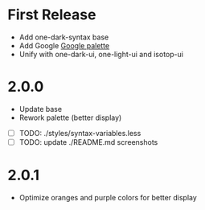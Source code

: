 # First Release
- Add one-dark-syntax base
- Add Google [Google palette](http://www.google.com/design/spec/style/color.html)
- Unify with one-dark-ui, one-light-ui and isotop-ui

# 2.0.0
- Update base
- Rework palette (better display)
- [ ] TODO: ./styles/syntax-variables.less
- [ ] TODO: update ./README.md screenshots

# 2.0.1
- Optimize oranges and purple colors for better display
